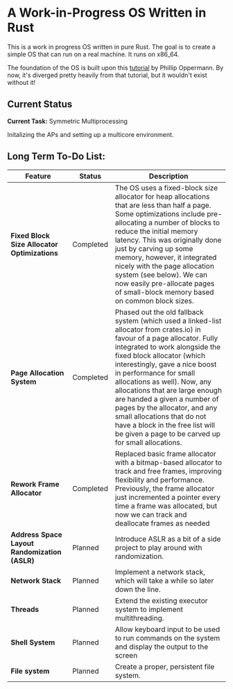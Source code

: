 # A Work-in-Progress OS Written in Rust

This is a work in progress OS written in pure Rust. The goal is to create a simple OS that can run on a real machine. It runs on x86_64.


The foundation of the OS is built upon this [tutorial](https://os.phil-opp.com/) by Phillip Oppermann. By now, it's diverged pretty heavily from that tutorial, but it wouldn't exist without it!

## Current Status
**Current Task:** Symmetric Multiprocessing

Initalizing the APs and setting up a multicore environment.



## Long Term To-Do List:
| Feature                                    | Status       | Description                                                                                                                                  |
|--------------------------------------------|--------------|----------------------------------------------------------------------------------------------------------------------------------------------|
| **Fixed Block Size Allocator Optimizations** | Completed  | The OS uses a fixed-block size allocator for heap allocations that are less than half a page. Some optimizations include pre-allocating a number of blocks to reduce the initial memory latency. This was originally done just by carving up some memory, however, it integrated nicely with the page allocation system (see below). We can now easily pre-allocate pages of small-block memory based on common block sizes.   |
| **Page Allocation System**                 | Completed | Phased out the old fallback system (which used a linked-list allocator from crates.io) in favour of a page allocator. Fully integrated to work alongside the fixed block allocator (which interestingly, gave a nice boost in performance for small allocations as well). Now, any allocations that are large enough are handed a given a number of pages by the allocator, and any small allocations that do not have a block in the free list will be given a page to be carved up for small allocations.         |
| **Rework Frame Allocator**                 | Completed  | Replaced basic frame allocator with a bitmap-based allocator to track and free frames, improving flexibility and performance. Previously, the frame allocator just incremented a pointer every time a frame was allocated, but now we can track and deallocate frames as needed               |                    |
| **Address Space Layout Randomization (ASLR)** | Planned    | Introduce ASLR as a bit of a side project to play around with randomization. |
| **Network Stack**                          | Planned    | Implement a network stack, which will take a while so later down the line.|
| **Threads**                          | Planned    | Extend the existing executor system to implement multithreading.|
| **Shell System**                          | Planned    | Allow keyboard input to be used to run commands on the system and display the output to the screen|
| **File system**                          | Planned    | Create a proper, persistent file system.|

